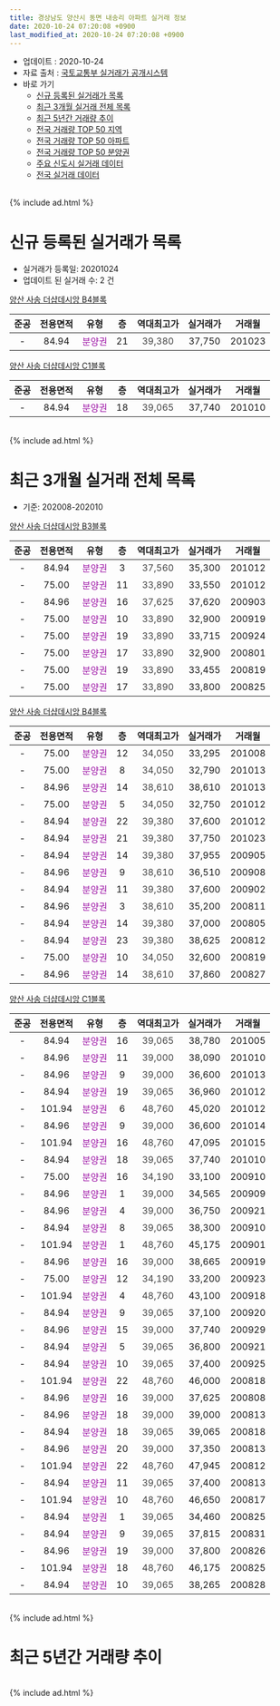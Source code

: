 ```yaml
---
title: 경상남도 양산시 동면 내송리 아파트 실거래 정보
date: 2020-10-24 07:20:08 +0900
last_modified_at: 2020-10-24 07:20:08 +0900
---
```


* 업데이트 : 2020-10-24
* 자료 출처 : [국토교통부 실거래가 공개시스템](http://rt.molit.go.kr)
* 바로 가기
    * [신규 등록된 실거래가 목록](#신규-등록된-실거래가-목록)
    * [최근 3개월 실거래 전체 목록](#최근-3개월-실거래-전체-목록)
    * [최근 5년간 거래량 추이](#최근-5년간-거래량-추이)
    * [전국 거래량 TOP 50 지역](https://inasie.github.io/apt-trade-info/최근-3개월-전국에서-가장-거래가-많이-발생한-지역)
    * [전국 거래량 TOP 50 아파트](https://inasie.github.io/apt-trade-info/최근-3개월-전국에서-가장-거래가-많이-발생한-아파트)
    * [전국 거래량 TOP 50 분양권](https://inasie.github.io/apt-trade-info/최근-3개월-전국에서-가장-거래가-많이-발생한-분양권)
    * [주요 신도시 실거래 데이터](https://inasie.github.io/apt-trade-info/주요-신도시)
    * [전국 실거래 데이터](https://inasie.github.io/apt-trade-info/전국)
<br>
{% include ad.html %}
<br>

# 신규 등록된 실거래가 목록
* 실거래가 등록일: 20201024
* 업데이트 된 실거래 수: 2 건


[양산 사송 더샵데시앙 B4블록](https://search.naver.com/search.naver?query=%EA%B2%BD%EC%83%81%EB%82%A8%EB%8F%84+%EC%96%91%EC%82%B0%EC%8B%9C+%EB%8F%99%EB%A9%B4+%EB%82%B4%EC%86%A1%EB%A6%AC+%EC%96%91%EC%82%B0+%EC%82%AC%EC%86%A1+%EB%8D%94%EC%83%B5%EB%8D%B0%EC%8B%9C%EC%95%99+B4%EB%B8%94%EB%A1%9D)

|준공|전용면적|유형|층|역대최고가|실거래가|거래월|
|:---:|:---:|:---:|:---:|:---:|:---:|:---:|
|-|84.94|<span style="color:#9C11A5">분양권</span>|21|<span style="color:#444444">39,380</span>|37,750|201023|

[양산 사송 더샵데시앙 C1블록](https://search.naver.com/search.naver?query=%EA%B2%BD%EC%83%81%EB%82%A8%EB%8F%84+%EC%96%91%EC%82%B0%EC%8B%9C+%EB%8F%99%EB%A9%B4+%EB%82%B4%EC%86%A1%EB%A6%AC+%EC%96%91%EC%82%B0+%EC%82%AC%EC%86%A1+%EB%8D%94%EC%83%B5%EB%8D%B0%EC%8B%9C%EC%95%99+C1%EB%B8%94%EB%A1%9D)

|준공|전용면적|유형|층|역대최고가|실거래가|거래월|
|:---:|:---:|:---:|:---:|:---:|:---:|:---:|
|-|84.94|<span style="color:#9C11A5">분양권</span>|18|<span style="color:#444444">39,065</span>|37,740|201010|


<br>
{% include ad.html %}
<br>

# 최근 3개월 실거래 전체 목록
* 기준: 202008-202010


[양산 사송 더샵데시앙 B3블록](https://search.naver.com/search.naver?query=%EA%B2%BD%EC%83%81%EB%82%A8%EB%8F%84+%EC%96%91%EC%82%B0%EC%8B%9C+%EB%8F%99%EB%A9%B4+%EB%82%B4%EC%86%A1%EB%A6%AC+%EC%96%91%EC%82%B0+%EC%82%AC%EC%86%A1+%EB%8D%94%EC%83%B5%EB%8D%B0%EC%8B%9C%EC%95%99+B3%EB%B8%94%EB%A1%9D)

|준공|전용면적|유형|층|역대최고가|실거래가|거래월|
|:---:|:---:|:---:|:---:|:---:|:---:|:---:|
|-|84.94|<span style="color:#9C11A5">분양권</span>|3|<span style="color:#444444">37,560</span>|35,300|201012|
|-|75.00|<span style="color:#9C11A5">분양권</span>|11|<span style="color:#444444">33,890</span>|33,550|201012|
|-|84.96|<span style="color:#9C11A5">분양권</span>|16|<span style="color:#444444">37,625</span>|37,620|200903|
|-|75.00|<span style="color:#9C11A5">분양권</span>|10|<span style="color:#444444">33,890</span>|32,900|200919|
|-|75.00|<span style="color:#9C11A5">분양권</span>|19|<span style="color:#444444">33,890</span>|33,715|200924|
|-|75.00|<span style="color:#9C11A5">분양권</span>|17|<span style="color:#444444">33,890</span>|32,900|200801|
|-|75.00|<span style="color:#9C11A5">분양권</span>|19|<span style="color:#444444">33,890</span>|33,455|200819|
|-|75.00|<span style="color:#9C11A5">분양권</span>|17|<span style="color:#444444">33,890</span>|33,800|200825|

[양산 사송 더샵데시앙 B4블록](https://search.naver.com/search.naver?query=%EA%B2%BD%EC%83%81%EB%82%A8%EB%8F%84+%EC%96%91%EC%82%B0%EC%8B%9C+%EB%8F%99%EB%A9%B4+%EB%82%B4%EC%86%A1%EB%A6%AC+%EC%96%91%EC%82%B0+%EC%82%AC%EC%86%A1+%EB%8D%94%EC%83%B5%EB%8D%B0%EC%8B%9C%EC%95%99+B4%EB%B8%94%EB%A1%9D)

|준공|전용면적|유형|층|역대최고가|실거래가|거래월|
|:---:|:---:|:---:|:---:|:---:|:---:|:---:|
|-|75.00|<span style="color:#9C11A5">분양권</span>|12|<span style="color:#444444">34,050</span>|33,295|201008|
|-|75.00|<span style="color:#9C11A5">분양권</span>|8|<span style="color:#444444">34,050</span>|32,790|201013|
|-|84.96|<span style="color:#9C11A5">분양권</span>|14|<span style="color:#444444">38,610</span>|38,610|201013|
|-|75.00|<span style="color:#9C11A5">분양권</span>|5|<span style="color:#444444">34,050</span>|32,750|201012|
|-|84.94|<span style="color:#9C11A5">분양권</span>|22|<span style="color:#444444">39,380</span>|37,600|201012|
|-|84.94|<span style="color:#9C11A5">분양권</span>|21|<span style="color:#444444">39,380</span>|37,750|201023|
|-|84.94|<span style="color:#9C11A5">분양권</span>|14|<span style="color:#444444">39,380</span>|37,955|200905|
|-|84.96|<span style="color:#9C11A5">분양권</span>|9|<span style="color:#444444">38,610</span>|36,510|200908|
|-|84.94|<span style="color:#9C11A5">분양권</span>|11|<span style="color:#444444">39,380</span>|37,600|200902|
|-|84.96|<span style="color:#9C11A5">분양권</span>|3|<span style="color:#444444">38,610</span>|35,200|200811|
|-|84.94|<span style="color:#9C11A5">분양권</span>|14|<span style="color:#444444">39,380</span>|37,000|200805|
|-|84.94|<span style="color:#9C11A5">분양권</span>|23|<span style="color:#444444">39,380</span>|38,625|200812|
|-|75.00|<span style="color:#9C11A5">분양권</span>|10|<span style="color:#444444">34,050</span>|32,600|200819|
|-|84.96|<span style="color:#9C11A5">분양권</span>|14|<span style="color:#444444">38,610</span>|37,860|200827|

[양산 사송 더샵데시앙 C1블록](https://search.naver.com/search.naver?query=%EA%B2%BD%EC%83%81%EB%82%A8%EB%8F%84+%EC%96%91%EC%82%B0%EC%8B%9C+%EB%8F%99%EB%A9%B4+%EB%82%B4%EC%86%A1%EB%A6%AC+%EC%96%91%EC%82%B0+%EC%82%AC%EC%86%A1+%EB%8D%94%EC%83%B5%EB%8D%B0%EC%8B%9C%EC%95%99+C1%EB%B8%94%EB%A1%9D)

|준공|전용면적|유형|층|역대최고가|실거래가|거래월|
|:---:|:---:|:---:|:---:|:---:|:---:|:---:|
|-|84.94|<span style="color:#9C11A5">분양권</span>|16|<span style="color:#444444">39,065</span>|38,780|201005|
|-|84.96|<span style="color:#9C11A5">분양권</span>|11|<span style="color:#444444">39,000</span>|38,090|201010|
|-|84.96|<span style="color:#9C11A5">분양권</span>|9|<span style="color:#444444">39,000</span>|36,600|201013|
|-|84.94|<span style="color:#9C11A5">분양권</span>|19|<span style="color:#444444">39,065</span>|36,960|201012|
|-|101.94|<span style="color:#9C11A5">분양권</span>|6|<span style="color:#444444">48,760</span>|45,020|201012|
|-|84.96|<span style="color:#9C11A5">분양권</span>|9|<span style="color:#444444">39,000</span>|36,600|201014|
|-|101.94|<span style="color:#9C11A5">분양권</span>|16|<span style="color:#444444">48,760</span>|47,095|201015|
|-|84.94|<span style="color:#9C11A5">분양권</span>|18|<span style="color:#444444">39,065</span>|37,740|201010|
|-|75.00|<span style="color:#9C11A5">분양권</span>|16|<span style="color:#444444">34,190</span>|33,100|200910|
|-|84.96|<span style="color:#9C11A5">분양권</span>|1|<span style="color:#444444">39,000</span>|34,565|200909|
|-|84.96|<span style="color:#9C11A5">분양권</span>|4|<span style="color:#444444">39,000</span>|36,750|200921|
|-|84.94|<span style="color:#9C11A5">분양권</span>|8|<span style="color:#444444">39,065</span>|38,300|200910|
|-|101.94|<span style="color:#9C11A5">분양권</span>|1|<span style="color:#444444">48,760</span>|45,175|200901|
|-|84.96|<span style="color:#9C11A5">분양권</span>|16|<span style="color:#444444">39,000</span>|38,665|200919|
|-|75.00|<span style="color:#9C11A5">분양권</span>|12|<span style="color:#444444">34,190</span>|33,200|200923|
|-|101.94|<span style="color:#9C11A5">분양권</span>|4|<span style="color:#444444">48,760</span>|43,100|200918|
|-|84.94|<span style="color:#9C11A5">분양권</span>|9|<span style="color:#444444">39,065</span>|37,100|200920|
|-|84.96|<span style="color:#9C11A5">분양권</span>|15|<span style="color:#444444">39,000</span>|37,740|200929|
|-|84.94|<span style="color:#9C11A5">분양권</span>|5|<span style="color:#444444">39,065</span>|36,800|200921|
|-|84.94|<span style="color:#9C11A5">분양권</span>|10|<span style="color:#444444">39,065</span>|37,400|200925|
|-|101.94|<span style="color:#9C11A5">분양권</span>|22|<span style="color:#444444">48,760</span>|46,000|200818|
|-|84.96|<span style="color:#9C11A5">분양권</span>|16|<span style="color:#444444">39,000</span>|37,625|200808|
|-|84.96|<span style="color:#9C11A5">분양권</span>|18|<span style="color:#444444">39,000</span>|39,000|200813|
|-|84.94|<span style="color:#9C11A5">분양권</span>|18|<span style="color:#444444">39,065</span>|39,065|200818|
|-|84.96|<span style="color:#9C11A5">분양권</span>|20|<span style="color:#444444">39,000</span>|37,350|200813|
|-|101.94|<span style="color:#9C11A5">분양권</span>|22|<span style="color:#444444">48,760</span>|47,945|200812|
|-|84.94|<span style="color:#9C11A5">분양권</span>|11|<span style="color:#444444">39,065</span>|37,400|200813|
|-|101.94|<span style="color:#9C11A5">분양권</span>|10|<span style="color:#444444">48,760</span>|46,650|200817|
|-|84.94|<span style="color:#9C11A5">분양권</span>|1|<span style="color:#444444">39,065</span>|34,460|200825|
|-|84.94|<span style="color:#9C11A5">분양권</span>|9|<span style="color:#444444">39,065</span>|37,815|200831|
|-|84.96|<span style="color:#9C11A5">분양권</span>|19|<span style="color:#444444">39,000</span>|37,800|200826|
|-|101.94|<span style="color:#9C11A5">분양권</span>|18|<span style="color:#444444">48,760</span>|46,175|200825|
|-|84.94|<span style="color:#9C11A5">분양권</span>|10|<span style="color:#444444">39,065</span>|38,265|200828|


<br>
{% include ad.html %}
<br>

# 최근 5년간 거래량 추이


<div style="width:100%;">
    <canvas id="deal_progress" height="200"></canvas>
</div>

<script>
new Chart(document.getElementById("deal_progress"), {
    type: 'line',
    data: {
        labels: ['201510','201511','201512','201601','201602','201603','201604','201605','201606','201607','201608','201609','201610','201611','201612','201701','201702','201703','201704','201705','201706','201707','201708','201709','201710','201711','201712','201801','201802','201803','201804','201805','201806','201807','201808','201809','201810','201811','201812','201901','201902','201903','201904','201905','201906','201907','201908','201909','201910','201911','201912','202001','202002','202003','202004','202005','202006','202007','202008','202009','202010'],
        datasets: [{
            label: '매매',
            pointRadius: 1,
            data: [0, 0, 0, 0, 0, 0, 0, 0, 0, 0, 0, 0, 0, 0, 0, 0, 0, 0, 0, 0, 0, 0, 0, 0, 0, 0, 0, 0, 0, 0, 0, 0, 0, 0, 0, 0, 0, 0, 0, 0, 0, 0, 0, 0, 0, 0, 0, 0, 0, 0, 0, 0, 0, 0, 0, 105, 167, 39, 21, 18, 16],
            borderColor: "rgba(255, 201, 14, 1)",
            backgroundColor: "rgba(255, 201, 14, 0.5)",
            fill: false,
            lineTension: 0
        },{
            label: '전월세',
            pointRadius: 1,
            data: [0, 0, 0, 0, 0, 0, 0, 0, 0, 0, 0, 0, 0, 0, 0, 0, 0, 0, 0, 0, 0, 0, 0, 0, 0, 0, 0, 0, 0, 0, 0, 0, 0, 0, 0, 0, 0, 0, 0, 0, 0, 0, 0, 0, 0, 0, 0, 0, 0, 0, 0, 0, 0, 0, 0, 0, 0, 0, 0, 0, 0],
            borderColor: "rgba(0, 141, 185, 1)",
            backgroundColor: "rgba(0, 141, 185, 0.5)",
            fill: false,
            lineTension: 0
        }
        ]
    },
    options: {
        responsive: true,
        title: {
            display: false
        },
        tooltips: {
            mode: 'index',
            intersect: false
        },
        hover: {
            mode: 'nearest',
            intersect: true
        },
        scales: {
            xAxes: [{
                display: true,
                scaleLabel: {
                    display: true,
                    labelString: '년/월'
                }
            }],
            yAxes: [{
                display: true,
                ticks: {
                    suggestedMin: 0,
                },
                scaleLabel: {
                    display: true,
                    labelString: '실거래 수'
                }
            }]
        }
    }
});

</script>


<br>
{% include ad.html %}
<br>

